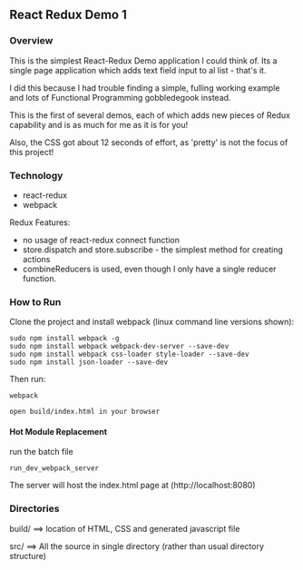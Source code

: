 ## React Redux Demo 1
### Overview
This is the simplest React-Redux Demo application I could think of. Its a single page application which adds text field input to al list - that's it.

I did this because I had trouble finding a simple, fulling working example and lots of Functional Programming gobbledegook instead.

This is the first of several demos, each of which adds new pieces of Redux capability and is as much for me as it is for you!

Also, the CSS got about 12 seconds of effort, as 'pretty' is not the focus of this project!

### Technology
* react-redux
* webpack


Redux Features:
* no usage of react-redux connect function
* store.dispatch and store.subscribe - the simplest method for creating actions
* combineReducers is used, even though I only have a single reducer function.


### How to Run

Clone the project and install webpack (linux command line versions shown):

```
sudo npm install webpack -g
sudo npm install webpack webpack-dev-server --save-dev
sudo npm install webpack css-loader style-loader --save-dev
sudo npm install json-loader --save-dev
```

Then run:
```
webpack
```

```
open build/index.html in your browser
```

#### Hot Module Replacement

run the batch file 
```
run_dev_webpack_server
```
The server will host the index.html page at (http://localhost:8080)

### Directories

   build/ ==> location of HTML, CSS and generated javascript file
   
   src/	  ==> All the source in single directory (rather than usual directory structure) 	


